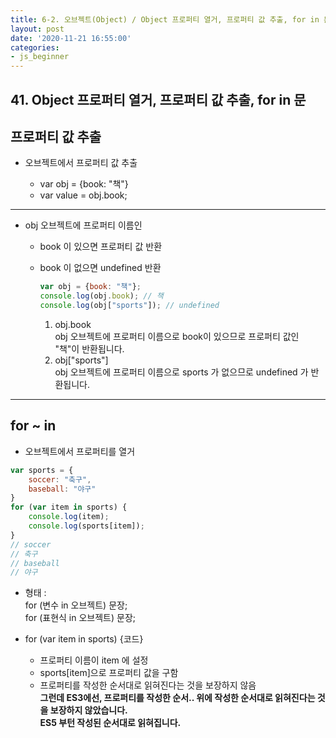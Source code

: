 ```yaml
---
title: 6-2. 오브젝트(Object) / Object 프로퍼티 열거, 프로퍼티 값 추출, for in 문
layout: post
date: '2020-11-21 16:55:00'
categories:
- js_beginner
---
```


## 41. Object 프로퍼티 열거, 프로퍼티 값 추출, for in 문

## 프로퍼티 값 추출

* 오브젝트에서 프로퍼티 값 추출

    * var obj = {book: "책"}
    * var value = obj.book;
    
---

* obj 오브젝트에 프로퍼티 이름인

    * book 이 있으면 프로퍼티 값 반환
    * book 이 없으면 undefined 반환
    
        ```javascript
        var obj = {book: "책"};
        console.log(obj.book); // 책
        console.log(obj["sports"]); // undefined
        ```
        
        1. obj.book  
           obj 오브젝트에 프로퍼티 이름으로 book이 있으므로 프로퍼티 값인 "책"이 반환됩니다.
        2. obj["sports"]  
           obj 오브젝트에 프로퍼티 이름으로 sports 가 없으므로 undefined 가 반환됩니다.
           
---

## for ~ in

* 오브젝트에서 프로퍼티를 열거

```javascript
var sports = {
    soccer: "축구",
    baseball: "야구"
}
for (var item in sports) {
    console.log(item);
    console.log(sports[item]);
}
// soccer
// 축구
// baseball
// 야구
```

* 형태 :  
  for (변수 in 오브젝트) 문장;  
  for (표현식 in 오브젝트) 문장;
* for (var item in sports) {코드}  
  
    * 프로퍼티 이름이 item 에 설정
    * sports[item]으로 프로퍼티 값을 구함
    * 프로퍼티를 작성한 순서대로 읽혀진다는 것을 보장하지 않음  
      **그런데 ES3에선, 프로퍼티를 작성한 순서.. 위에 작성한 순서대로 읽혀진다는 것을 보장하지 않았습니다.**  
      **ES5 부턴 작성된 순서대로 읽혀집니다.**